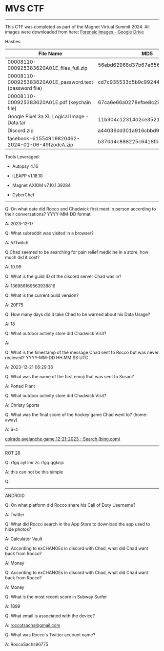 # MVS CTF

---

This CTF was completed as part of the Magnet Virtual Summit 2024. All images were downloaded from here: [Forensic Images - Google Drive](https://drive.google.com/drive/folders/1zynwO2BaccA2EOTcRYhKV5CjKuWWU2l6)

Hashes:

| File Name                                               | MD5                              | SHA256                                                           |
| ------------------------------------------------------- | -------------------------------- | ---------------------------------------------------------------- |
| 00008110-000925383620A01E_files_full.zip                | 56ebd62968d37b67e656ad58eee7a985 | 4bf34353e6c13c35ed9ad3d0a5cbae87e1407775d56f6434956326ff4017974b |
| 00008110-000925383620A01E_password.text (password file) | cd7c935533d5b9c992449cb73b02f4fa | f9767906bf1aef77f7f7f56d6f29b2aeee340faa4317c3440832565a3ca633df |
| 00008110-000925383620A01E.pdf (keychain file)           | 67ca6e66a0278efbe8c291366a0d6f99 | b3c939f6a777f077102ab3b22c649f60b7628214fc3debd39e7e3e37f4a39cbf |
| Google Pixel 3a XL Logical Image - Data.tar             | 11b304c12314d2ce35219cab0c98569e | 1c37b9b932688e9d6b27dd4c24d1cd21f5d0fd081bbf85ab5fad5a0cf2e7c146 |
| Discord.zip                                             | a44036dd301a916cbbd95eb334885357 | 1ba4e558378891c3b3955f323cd7a9f4cf39123cfb4d7af1f4d535626e8f4ccf |
| facebook-61554919820462-2024-01-06-49fzodcA.zip         | b370d4c888225c6418fdd1ffbd83582c | d6f202d965127956769aeae31d234219c49f1f368549a5d1f1f5fe3171c601d6 |

Tools Leveraged:

- Autopsy 4.16

- iLEAPP v1.18.10

- Magnet AXIOM v7.10.1.39284

- CyberChef

---

Q: On what date did Rocco and Chadwick first meet in person according to their conversations? YYYY-MM-DD format

A: 2023-12-17



Q: What subreddit was visited in a browser?

A: /r/Twitch



Q:Chad seemed to be searching for pain relief medicine in a store, how much did it cost?

A: 10.99

Q: What is the guild ID of the discord server Chad was in?

A: 136986169563938816



Q: What is the current build version?

A: 20F75



Q: How many days did it take Chad to be warned about his Data Usage?

A: 18 



Q: What outdoor activity store did Chadwick Visit?

A:  



Q: What is the timestamp of the message Chad sent to Rocco but was never recieved? YYYY-MM-DD HH:MM:SS UTC

A: 2023-12-21 06:29:36



Q: What was the name of the first emoji that was sent to Susan?

A: Potted Plant



Q: What outdoor activity store did Chadwick Visit?

A: Christy Sports



Q: What was the final score of the hockey game Chad went to? (home-away)

A: 6-4

[colrado avelanche game 12-21-2023 - Search (bing.com)](https://www.bing.com/search?q=colrado+avelanche+game+12-21-2023&qs=n&form=QBRE&sp=-1&lq=0&pq=colrado+avelanche+game+12-21-2023&sc=6-33&sk=&cvid=A69CC000A9AA4B6DBD163365E1356F7D&ghsh=0&ghacc=0&ghpl=)







---

ROT 28

Q: rfgq ayl lmr zc rfgq qgknjc

A: this can not be this simple



Q:



---

ANDROID



Q: On what platform did Rocco share his Call of Duty Username?

A:  Twitter



Q: What did Rocco search in the App Store to download the app used to hide photos?

A: Calculator Vault



Q: According to exCHANGEs in discord with Chad, what did Chad want back from Rocco?

A: Money



Q: According to exCHANGEs in discord with Chad, what did Chad want back from Rocco?

A: Money



Q: What is the most recent score in Subway Surfer

A: 1899



Q: What email is associated with the device?

A: roccotsachs@gmail.com



Q: What was Rocco's Twitter account name?

A: RoccoSachs96775
